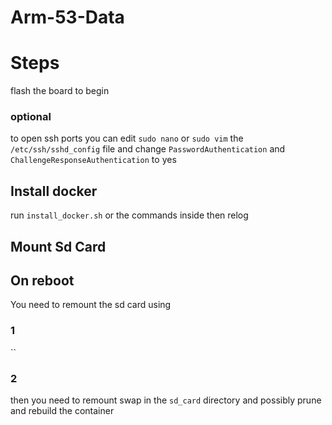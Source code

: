 # Arm-53-Data


# Steps
flash the board to begin


### optional
to open ssh ports you can edit `sudo nano` or `sudo vim` the `/etc/ssh/sshd_config` file and change 
`PasswordAuthentication` and `ChallengeResponseAuthentication` to yes

## Install docker
run `install_docker.sh` or the commands inside then relog

## Mount Sd Card

## On reboot
You need to remount the sd card using
### 1
``
### 2
then you need to remount swap in the `sd_card` directory and possibly prune and rebuild the container
